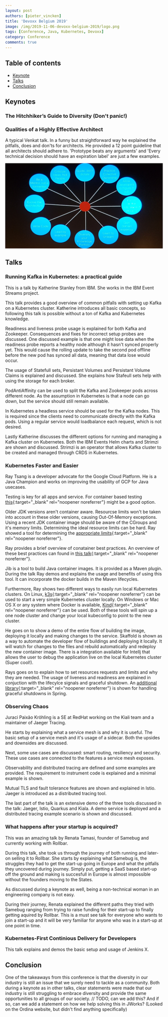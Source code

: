 ```yaml
---
layout: post
authors: [pieter_vincken]
title: 'Devoxx Belgium 2019'
image: /img/2019-11-06-devoxx-belgium-2019/logo.png
tags: [Conference, Java, Kubernetes, Devoxx]
category: Conference
comments: true
---
```


## Table of contents

* [Keynote](#keynote)
* [Talks](#talks)
* [Conclusion](#conclusion)

## Keynotes

### The Hitchhiker’s Guide to Diversity (Don't panic!)

### Qualities of a Highly Effective Architect

A typical Venkat talk.
In a funny but straightforward way he explained the pitfalls, does and don'ts for architects.
He provided a 12 point guideline that all architects should adhere to.
'Prototype beats any arguments' and 'Every technical decision should have an expiration label' are just a few examples.

<img class="image fit" style="margin:0px auto;" alt="12 point guideline" src="/img/2019-11-06-devoxx-belgium-2019/2019-11-06-Venkat-12-points.jpg">

## Talks

### Running Kafka in Kubernetes: a practical guide

This is a talk by Katherine Stanley from IBM.
She works in the IBM Event Streams project.

This talk provides a good overview of common pitfalls with setting up Kafka on a Kubernetes cluster.
Katherine introduces all basic concepts, so following this talk is possible without a ton of Kafka 
and Kubernetes knowledge.

Readiness and liveness probe usage is explained for both Kafka and Zookeeper.
Consequences and fixes for incorrect setup probes are discussed.
One discussed example is that one might lose data when the readiness probe reports a healthy node although it hasn't synced properly yet.
This would cause the rolling update to take the second pod offline before the new pod has synced all data, meaning that data lose would occur. 

The usage of Statefull sets, Persistant Volumes and Persistant Volume Claims is explained and discussed.
She explains how Stafeull sets help with using the storage for each broker.

PodAntiAffinity can be used to split the Kafka and Zookeeper pods across different node. 
As the assumption in Kubernetes is that a node can go down, but the service should still remain available.

In Kubernetes a headless service should be used for the Kafka nodes.
This is required since the clients need to communicate directly with the Kafka pods.
Using a regular service would loadbalance each request, which is not desired. 

Lastly Katherine discusses the different options for running and managing a Kafka cluster on Kubernetes.
Both the IBM Events Helm charts and Strimzi are shown and discussed.
Strimzi is an operator that allows Kafka cluster to be created and managed through CRDS in Kubernetes.

### Kubernetes Faster and Easier

Ray Tsang is a developer advocate for the Google Cloud Platform. 
He is a Java Champion and works on improving the usability of GCP for Java usecases. 

Testing is key for all apps and service. 
For container based testing [this](https://www.testcontainers.org/){:target="_blank" rel="noopener noreferrer"} might be a good option. 

Older JDK versions aren't container aware.
Resourcse limits won't be taken into account in these older versions, causing Out-Of-Memory exceptions.
Using a recent JDK container image should be aware of the CGroups and it's memory limits.
Determining the ideal resource limits can be hard.
Ray showed a tool for determining the [appropriate limits](https://github.com/cloudfoundry/java-buildpack-memory-calculator){:target="_blank" rel="noopener noreferrer"}.

Ray provides a brief overview of conatainer best practices.
An overview of these best practices can found in [this talk](https://saturnism.me/talk/docker-tips-and-tricks/){:target="_blank" rel="noopener noreferrer"}.

Jib is a tool to build Java container images.
It is provided as a Maven plugin.
During the talk Ray demos and explains the usage and benefits of using this tool.
It can incorporate the docker builds in the Maven lifecycles.

Furthermore, Ray shows two different ways to easily run local Kubernetes clusters.
On Linux, [k3s](https://k3s.io/){:target="_blank" rel="noopener noreferrer"} can be used to start a very simple Kubernetes cluster locally. 
On Windows or Mac OS X or any system where Docker is available, [Kind](https://github.com/kubernetes-sigs/kind){:target="_blank" rel="noopener noreferrer"} can be used.
Both of these tools will spin up a one node cluster and change your local kubeconfig to point to the new cluster.

He goes on to show a demo of the entire flow of building the image, deploying it locally and making changes to the service.
Skaffold is shown as a way to automate the developer flow of buildings and deploying it locally.
It will watch for changes to the files and rebuild automatically and redeploy the new container image.
There is a integration available for Intellj that allows the user to debug the application live on the local Kubernetes cluster (Super cool!).

Rays goes on to explain how to set resources requests and limits and why they are needed.
The usage of liveness and readiness are explained in conjuction with the lifecylce signals and graceful shutdown.
An [additional library](https://github.com/SchweizerischeBundesbahnen/springboot-graceful-shutdown){:target="_blank" rel="noopener noreferrer"} is shown for handling graceful shutdowns in Spring.

### Observing Chaos

Juraci Paixão Kröhling is a SE at RedHat working on the Kiali team and a maintainer of Jaeger Tracing.

He starts by explaining what a service mesh is and why it is useful.
The basic setup of a service mesh and it's usage of a sidecar.
Both the upsides and downsides are discussed. 

Next, some use cases are discussed: smart routing, resiliency and security.
These use cases are connected to the features a service mesh exposes.

Observability and distributed tracing are defined and some examples are provided.
The requirement to instrument code is explained and a minimal example is shown.

Mutual TLS and fault tolerance features are shown and explained in Istio.
Jaeger is introduced as a distributed tracing tool.

The last part of the talk is an extensive demo of the three tools discussed in the talk: Jaeger, Istio, Quarkus and Kiala.
A demo service is deployed and a distributed tracing example scenario is shown and discussed.

### What happens after your startup is acquired?

This was an amazing talk by Renata Tamasi, founder of Samebug and currently working with Rollbar.

During this talk, she took us through the journey of both running and later-on selling it to Rollbar.
She starts by explaining what Samebug is, the struggles they had to get the start-up going in Europe and what the pitfalls they uncovered during journey.
Simply put, getting a SaaS based start-up off the ground and making is succesfull in Europe is almost impossible without the founders moving to the States.

As discussed during a keynote as well, being a non-technical woman in an engineering company is not easy.

During their journey, Renata explained the different paths they tried with Samebug ranging from trying to raise funding for their start-up to finally getting aquired by Rollbar.
This is a must see talk for everyone who wants to join a start-up and it will be very familiar for anyone who was in a start-up at one point in time.


### Kubernetes-First Continious Delivery for Developers

This talk explains and demos the basic setup and usage of Jenkins X. 

## Conclusion

One of the takeaways from this conference is that the diversity in our industry is still an issue that we surely need to tackle as a community.
Both during a keynote as in other talks, clear statements were made that our industry is still struggling to embrace diversity and provide the same opportunities to all groups of our society.
// TODO, can we add this? And if so, can we add a statement on how we help solving this in JWorks? (Looked on the Ordina website, but didn't find anything specifically)